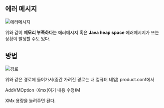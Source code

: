 ## 에러 메시지
![에러메시지](https://user-images.githubusercontent.com/62877858/198315513-fb27cbc5-d2cd-4e16-a706-659654e3f4cb.PNG)

위와 같이 **메모리 부족하다**는 에러메시지 혹은 **Java heap space** 에러메시지가 뜨는 상황이 발생할 수도 있다.

## 방법
![경로](https://user-images.githubusercontent.com/62877858/198315485-ee9c840f-226d-4e34-bcd5-d3dc5bf9ffcd.PNG)

위와 같은 경로에 들어가서(중간 가려진 경로는 내 컴퓨터 네임) product.conf에서 

AddVMOption -Xmx(여기 내용 수정)M

XMx 용량을 늘려주면 된다.
